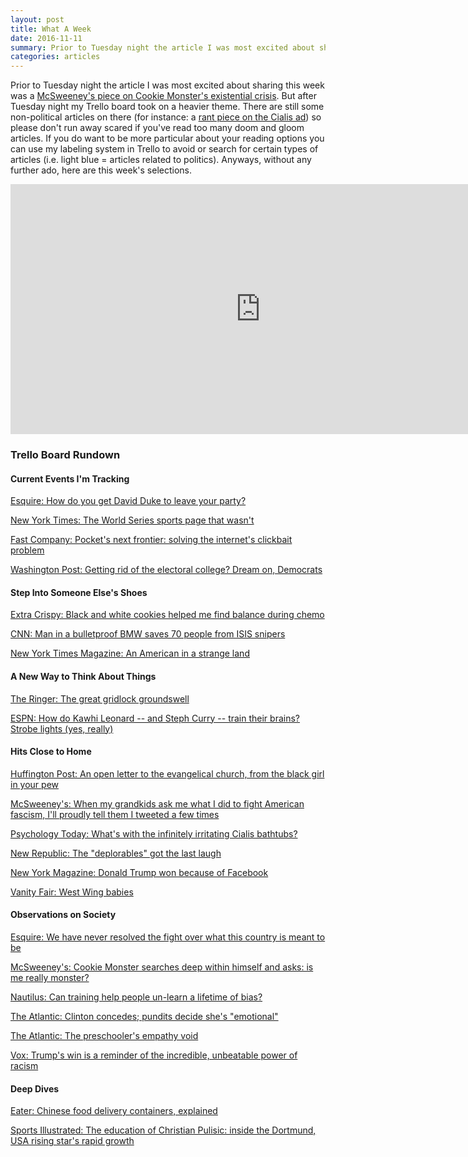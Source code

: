 ```yaml
---
layout: post
title: What A Week
date: 2016-11-11
summary: Prior to Tuesday night the article I was most excited about sharing this week was a McSweeney's piece on Cookie Monster's existential crisis. But after Tuesday night my Trello board took on a heavier theme...
categories: articles
---
```

Prior to Tuesday night the article I was most excited about sharing this week was a <a href="https://www.mcsweeneys.net/articles/cookie-monster-searches-deep-within-himself-and-asks-is-me-really-monster" target="_blank" onclick="trackOutboundLink('https://www.mcsweeneys.net/articles/cookie-monster-searches-deep-within-himself-and-asks-is-me-really-monster'); return false;">McSweeney's piece on Cookie Monster's existential crisis</a>. But after Tuesday night my Trello board took on a heavier theme. There are still some non-political articles on there (for instance: a <a href="https://www.psychologytoday.com/blog/psychoanalytic-excavation/201106/whats-the-infinitely-irritating-cialis-bathtubs" target="_blank" onclick="trackOutboundLink('https://www.psychologytoday.com/blog/psychoanalytic-excavation/201106/whats-the-infinitely-irritating-cialis-bathtubs'); return false;">rant piece on the Cialis ad</a>) so please don't run away scared if you've read too many doom and gloom articles. If you do want to be more particular about your reading options you can use my labeling system in Trello to avoid or search for certain types of articles (i.e. light blue = articles related to politics). Anyways, without any further ado, here are this week's selections.

<iframe src="https://trello.com/b/YhcLhdQ7.html" width="800" height="400" frameborder="0" style="border:0" allowfullscreen></iframe>

<h3>Trello Board Rundown</h3>

<h4>Current Events I'm Tracking</h4>

<a href="http://www.esquire.com/news-politics/a50215/david-duke-donald-trump-campaign-trail/" target="_blank" onclick="trackOutboundLink('http://esquire.com/news-politics/a50215/david-duke-donald-trump-campaign-trail/'); return false;">Esquire: How do you get David Duke to leave your party?</a>

<a href="http://www.nytimes.com/2016/11/05/insider/the-world-series-sports-page-that-wasnt.html?_r=0" target="_blank" onclick="trackOutboundLink('http://www.nytimes.com/2016/11/05/insider/the-world-series-sports-page-that-wasnt.html?_r=0'); return false;">New York Times: The World Series sports page that wasn't</a>

<a href="https://www.fastcompany.com/3064955/pockets-next-frontier-solving-the-internets-clickbait-problem" target="_blank" onclick="trackOutboundLink('https://www.fastcompany.com/3064955/pockets-next-frontier-solving-the-internets-clickbait-problem'); return false;">Fast Company: Pocket's next frontier: solving the internet's clickbait problem</a>

<a href="https://www.washingtonpost.com/news/the-fix/wp/2016/11/09/getting-rid-of-the-electoral-college-dream-on-democrats/" target="_blank" onclick="trackOutboundLink('https://www.washingtonpost.com/news/the-fix/wp/2016/11/09/getting-rid-of-the-electoral-college-dream-on-democrats/'); return false;">Washington Post: Getting rid of the electoral college? Dream on, Democrats</a>

<h4>Step Into Someone Else's Shoes</h4>

<a href="http://www.extracrispy.com/food/1379/black-and-white-cookies-helped-me-find-balance-during-chemo" target="_blank" onclick="trackOutboundLink('http://www.extracrispy.com/food/1379/black-and-white-cookies-helped-me-find-balance-during-chemo'); return false;">Extra Crispy: Black and white cookies helped me find balance during chemo</a>

<a href="http://www.cnn.com/2016/11/07/middleeast/bulletproof-bmw-isis-snipers/index.html" target="_blank" onclick="trackOutboundLink('http://www.cnn.com/2016/11/07/middleeast/bulletproof-bmw-isis-snipers/index.html'); return false;">CNN: Man in a bulletproof BMW saves 70 people from ISIS snipers</a>

<a href="http://www.nytimes.com/2016/11/06/magazine/an-american-in-a-strange-land.html" target="_blank" onclick="trackOutboundLink('http://www.nytimes.com/2016/11/06/magazine/an-american-in-a-strange-land.html'); return false;">New York Times Magazine: An American in a strange land</a>

<h4>A New Way to Think About Things</h4>

<a href="https://theringer.com/seattle-light-rail-ballot-measure-st3-56915860865#.cq7ktiy7u" target="_blank" onclick="trackOutboundLink('https://theringer.com/seattle-light-rail-ballot-measure-st3-56915860865#.cq7ktiy7u'); return false;">The Ringer: The great gridlock groundswell</a>

<a href="http://www.espn.com/nba/story/_/id/18002545/kawhi-leonard-strobe-light-training-nba" target="_blank" onclick="trackOutboundLink('http://www.espn.com/nba/story/_/id/18002545/kawhi-leonard-strobe-light-training-nba'); return false;">ESPN: How do Kawhi Leonard -- and Steph Curry -- train their brains? Strobe lights (yes, really)</a>

<h4>Hits Close to Home</h4>

<a href="http://m.huffpost.com/us/entry/us_5823bd6be4b0334571e0a633" target="_blank" onclick="trackOutboundLink('http://m.huffpost.com/us/entry/us_5823bd6be4b0334571e0a633'); return false;">Huffington Post: An open letter to the evangelical church, from the black girl in your pew</a>

<a href="https://www.mcsweeneys.net/articles/when-my-grandkids-ask-me-what-i-did-to-fight-american-fascism-ill-proudly-tell-them-i-tweeted-a-few-times" target="_blank" onclick="trackOutboundLink('https://www.mcsweeneys.net/articles/when-my-grandkids-ask-me-what-i-did-to-fight-american-fascism-ill-proudly-tell-them-i-tweeted-a-few-times'); return false;">McSweeney's: When my grandkids ask me what I did to fight American fascism, I'll proudly tell them I tweeted a few times</a>

<a href="https://www.psychologytoday.com/blog/psychoanalytic-excavation/201106/whats-the-infinitely-irritating-cialis-bathtubs" target="_blank" onclick="trackOutboundLink('https://www.psychologytoday.com/blog/psychoanalytic-excavation/201106/whats-the-infinitely-irritating-cialis-bathtubs'); return false;">Psychology Today: What's with the infinitely irritating Cialis bathtubs?</a>

<a href="https://newrepublic.com/article/138615/deplorables-got-last-laugh" target="_blank" onclick="trackOutboundLink('https://newrepublic.com/article/138615/deplorables-got-last-laugh'); return false;">New Republic: The "deplorables" got the last laugh</a>

<a href="http://nymag.com/selectall/2016/11/donald-trump-won-because-of-facebook.html" target="_blank" onclick="trackOutboundLink('http://nymag.com/selectall/2016/11/donald-trump-won-because-of-facebook.html'); return false;">New York Magazine: Donald Trump won because of Facebook</a>

<a href="http://www.vanityfair.com/news/2012/04/aaron-sorkin-west-wing" target="_blank" onclick="trackOutboundLink('http://www.vanityfair.com/news/2012/04/aaron-sorkin-west-wing'); return false;">Vanity Fair: West Wing babies</a>

<h4>Observations on Society</h4>

<a href="http://www.esquire.com/news-politics/politics/news/a50435/gettysburg-divided-nation/" target="_blank" onclick="trackOutboundLink('http://www.esquire.com/news-politics/politics/news/a50435/gettysburg-divided-nation/'); return false;">Esquire: We have never resolved the fight over what this country is meant to be</a>

<a href="https://www.mcsweeneys.net/articles/cookie-monster-searches-deep-within-himself-and-asks-is-me-really-monster" target="_blank" onclick="trackOutboundLink('https://www.mcsweeneys.net/articles/cookie-monster-searches-deep-within-himself-and-asks-is-me-really-monster'); return false;">McSweeney's: Cookie Monster searches deep within himself and asks: is me really monster?</a>

<a href="http://nautil.us/blog/can-training-help-people-un_learn-a-lifetime-of-racial-bias" target="_blank" onclick="trackOutboundLink('http://nautil.us/blog/can-training-help-people-un_learn-a-lifetime-of-racial-bias'); return false;">Nautilus: Can training help people un-learn a lifetime of bias?</a>

<a href="http://www.theatlantic.com/entertainment/archive/2016/11/clinton-concedes-cnn-emotional/507119/" target="_blank" onclick="trackOutboundLink('http://www.theatlantic.com/entertainment/archive/2016/11/clinton-concedes-cnn-emotional/507119/'); return false;">The Atlantic: Clinton concedes; pundits decide she's "emotional"</a>

<a href="http://www.theatlantic.com/education/archive/2016/11/the-authoritarian-minds-of-preschoolers/506312/" target="_blank" onclick="trackOutboundLink('http://www.theatlantic.com/education/archive/2016/11/the-authoritarian-minds-of-preschoolers/506312/'); return false;">The Atlantic: The preschooler's empathy void</a>

<a href="http://www.vox.com/policy-and-politics/2016/11/9/13571676/trump-win-racism-power" target="_blank" onclick="trackOutboundLink('http://www.vox.com/policy-and-politics/2016/11/9/13571676/trump-win-racism-power'); return false;">Vox: Trump's win is a reminder of the incredible, unbeatable power of racism</a>

<h4>Deep Dives</h4>

<a href="http://www.eater.com/2016/10/1/13110692/chinese-food-takeout-box-history" target="_blank" onclick="trackOutboundLink('http://www.eater.com/2016/10/1/13110692/chinese-food-takeout-box-history'); return false;">Eater: Chinese food delivery containers, explained</a>

<a href="http://www.si.com/planet-futbol/2016/11/09/christian-pulisic-borussia-dortmund-usmnt-usa" target="_blank" onclick="trackOutboundLink('http://www.si.com/planet-futbol/2016/11/09/christian-pulisic-borussia-dortmund-usmnt-usa'); return false;">Sports Illustrated: The education of Christian Pulisic: inside the Dortmund, USA rising star's rapid growth</a>
